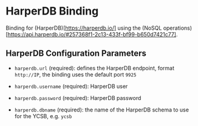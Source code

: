 # HarperDB Binding

Binding for (HarperDB)[https://harperdb.io/] using the (NoSQL operations)[https://api.harperdb.io/#257368f1-2c13-433f-bf99-b650d7421c77]. 

## HarperDB Configuration Parameters 

* `harperdb.url` (required): defines the HarperDB endpoint, format `http://IP`, the binding uses the default port `9925`

* `harperdb.username` (required):  HarperDB user

* `harperdb.password` (required):  HarperDB password

* `harperdb.dbname` (required):  the name of the HarperDB schema to use for the YCSB, e.g. `ycsb`

